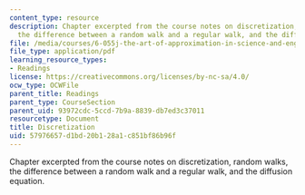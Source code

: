 ```yaml
---
content_type: resource
description: Chapter excerpted from the course notes on discretization, random walks,
  the difference between a random walk and a regular walk, and the diffusion equation.
file: /media/courses/6-055j-the-art-of-approximation-in-science-and-engineering-spring-2008/57976657d1bd20b128a1c851bf86b96f_may07.pdf
file_type: application/pdf
learning_resource_types:
- Readings
license: https://creativecommons.org/licenses/by-nc-sa/4.0/
ocw_type: OCWFile
parent_title: Readings
parent_type: CourseSection
parent_uid: 93972cdc-5ccd-7b9a-8839-db7ed3c37011
resourcetype: Document
title: Discretization
uid: 57976657-d1bd-20b1-28a1-c851bf86b96f
---
```

Chapter excerpted from the course notes on discretization, random walks, the difference between a random walk and a regular walk, and the diffusion equation.